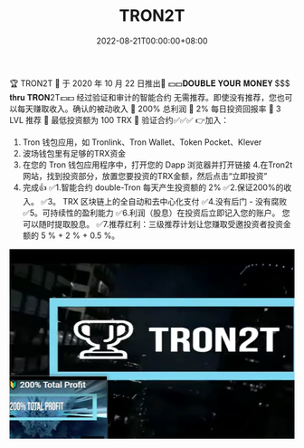 ﻿---
title: "TRON2T"
description: "去中心化投资基金
已验证的智能合约
将 TRX 翻倍的最佳方法
每日投资回报率提高 2%
3 级 5%/2%/0.5% 推荐计划"
date: 2022-08-21T00:00:00+08:00
lastmod: 2022-08-21T00:00:00+08:00
draft: false
authors: ["boogArno"]
featuredImage: "tron2t.png"
tags: ["High risk","TRON2T"]
categories: ["nfts"]
nfts: ["High risk"]
blockchain: "TRON"
website: "https://dappradar.com/"
twitter: ""
discord: ""
telegram: ""
github: ""
youtube: "https://youtu.be/FBK7NAkZ7AI"
twitch: ""
facebook: ""
instagram: ""
reddit: ""
medium: ""
steam: ""
gitbook: ""
googleplay: ""
appstore: ""
status: "Live"
weight: 
lightgallery: true
toc: true
pinned: false
recommend: false
recommend1: false
---
🏆 TRON2T 🚀 于 2020 年 10 月 22 日推出🚀
💵💵𝐃𝐎𝐔𝐁𝐋𝐄 𝐘𝐎𝐔𝐑 𝐌𝐎𝐍𝐄𝐘 $$$ 𝐭𝐡𝐫𝐮 𝐓𝐑𝐎𝐍2T💵💵
经过验证和审计的智能合约
无需推荐。即使没有推荐，您也可以每天赚取收入。确认的被动收入
🔰 200% 总利润
🔰 2% 每日投资回报率
🔰 3 LVL 推荐
🔰 最低投资额为 100 TRX
🔰 验证合约✅✅✅
👉加入：

1. Tron 钱包应用，如 Tronlink、Tron Wallet、Token Pocket、Klever
2. 波场钱包里有足够的TRX资金
3. 在您的 Tron 钱包应用程序中，打开您的 Dapp 浏览器并打开链接
4.在Tron2t网站，找到投资部分，放置您要投资的TRX金额，然后点击“立即投资”
5. 完成👍
✅1.智能合约 double-Tron 每天产生投资额的 2%
✅2.保证200%的收入。
✅3。 TRX 区块链上的全自动和去中心化支付
✅4.没有后门 - 没有腐败
✅5。可持续性的盈利能力
✅6.利润（股息）在投资后立即记入您的账户。
您可以随时提取股息。
✅7.推荐红利：三级推荐计划让您赚取受邀投资者投资金额的 5 % + 2 % + 0.5 %。

![tron2t-dapp-high-risk-tron-image1_4272864b61dc68eeb4f172a64102f038](tron2t-dapp-high-risk-tron-image1_4272864b61dc68eeb4f172a64102f038.png)






